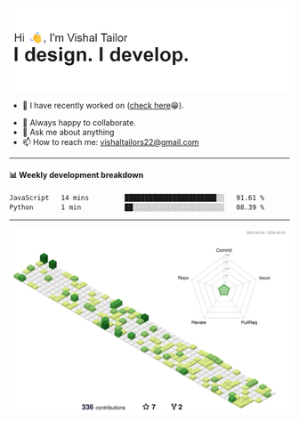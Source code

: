 ![Hi, I'm Vishal Tailor. I design. I develop.](https://github.com/vishaltailors/vishaltailors/blob/main/header.png?raw=true)

- 🔭 I have recently worked on ([check here](https://vishaltailor.com)😁).
<!-- - 🎦 Currently watching: JavaScript: The Hard Parts By Will Sentance. -->
- 👯 Always happy to collaborate.
- 💬 Ask me about anything
- 📫 How to reach me: <a href="mailto:vishaltailors22@gmail.com">vishaltailors22@gmail.com</a>

<hr /> 
<h4>📊 Weekly development breakdown</h4>
<!--START_SECTION:waka-->

```txt
JavaScript   14 mins         ███████████████████████░░   91.61 %
Python       1 min           ██░░░░░░░░░░░░░░░░░░░░░░░   08.39 %
```

<!--END_SECTION:waka-->
<hr /> 

![](./profile-3d-contrib/profile-green-animate.svg)
